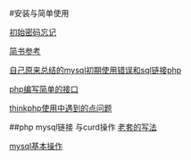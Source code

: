 #安装与简单使用

[初始密码忘记](http://www.jb51.net/article/105486.htm)

[简书参考](http://www.jianshu.com/p/fd3aae701db9)

[自己原来总结的mysql初期使用错误和sql链接php](http://www.jianshu.com/p/524326254c9a)

[php编写简单的接口](http://www.jianshu.com/p/02b0af6e4c68)

[thinkphp使用中遇到的点问题](http://www.jianshu.com/p/10cef2d27844)


##php mysql链接 与curd操作
[老套的写法](https://segmentfault.com/a/1190000002734984)

[mysql基本操作](http://blog.csdn.net/cl05300629/article/details/9464007)

